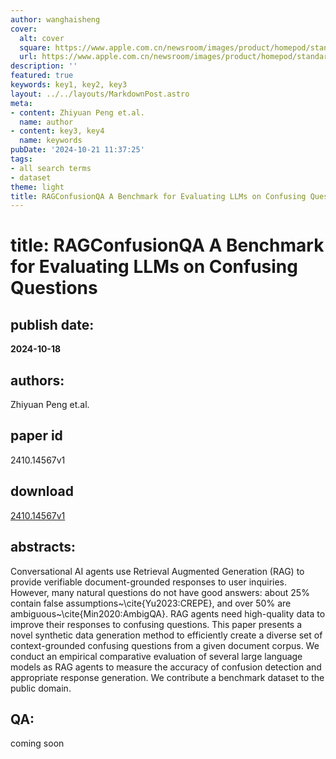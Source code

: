 ```yaml
---
author: wanghaisheng
cover:
  alt: cover
  square: https://www.apple.com.cn/newsroom/images/product/homepod/standard/Apple-HomePod-hero-230118_big.jpg.large_2x.jpg
  url: https://www.apple.com.cn/newsroom/images/product/homepod/standard/Apple-HomePod-hero-230118_big.jpg.large_2x.jpg
description: ''
featured: true
keywords: key1, key2, key3
layout: ../../layouts/MarkdownPost.astro
meta:
- content: Zhiyuan Peng et.al.
  name: author
- content: key3, key4
  name: keywords
pubDate: '2024-10-21 11:37:25'
tags:
- all search terms
- dataset
theme: light
title: RAGConfusionQA A Benchmark for Evaluating LLMs on Confusing Questions
---
```


# title: RAGConfusionQA A Benchmark for Evaluating LLMs on Confusing Questions 
## publish date: 
**2024-10-18** 
## authors: 
  Zhiyuan Peng et.al. 
## paper id
2410.14567v1
## download
[2410.14567v1](http://arxiv.org/abs/2410.14567v1)
## abstracts:
Conversational AI agents use Retrieval Augmented Generation (RAG) to provide verifiable document-grounded responses to user inquiries. However, many natural questions do not have good answers: about 25\% contain false assumptions~\cite{Yu2023:CREPE}, and over 50\% are ambiguous~\cite{Min2020:AmbigQA}. RAG agents need high-quality data to improve their responses to confusing questions. This paper presents a novel synthetic data generation method to efficiently create a diverse set of context-grounded confusing questions from a given document corpus. We conduct an empirical comparative evaluation of several large language models as RAG agents to measure the accuracy of confusion detection and appropriate response generation. We contribute a benchmark dataset to the public domain.
## QA:
coming soon
